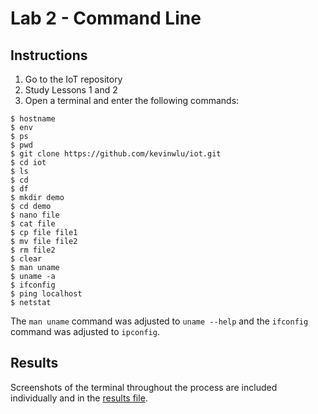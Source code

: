 # Lab 2 - Command Line

## Instructions

1. Go to the IoT repository
2. Study Lessons 1 and 2
3. Open a terminal and enter the following commands:

```console
$ hostname
$ env
$ ps
$ pwd
$ git clone https://github.com/kevinwlu/iot.git
$ cd iot
$ ls
$ cd
$ df
$ mkdir demo
$ cd demo
$ nano file
$ cat file
$ cp file file1
$ mv file file2
$ rm file2
$ clear
$ man uname
$ uname -a
$ ifconfig
$ ping localhost
$ netstat
```
 
 The `man uname` command was adjusted to `uname --help` and the `ifconfig` command was adjusted to `ipconfig`.
 
 ## Results
 
 Screenshots of the terminal throughout the process are included individually and in the [results file](results.md).
